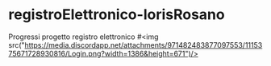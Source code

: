 # registroElettronico-lorisRosano
 Progressi progetto registro elettronico
#<img src("https://media.discordapp.net/attachments/971482483877097553/1115375671728930816/Login.png?width=1386&height=671")/>
